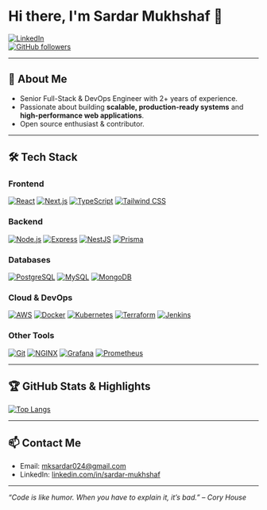 # Hi there, I'm Sardar Mukhshaf 👋

[![LinkedIn](https://img.shields.io/badge/LinkedIn-0A66C2?style=for-the-badge&logo=linkedin&logoColor=white)](https://www.linkedin.com/in/sardar-mukhshaf)  
[![GitHub followers](https://img.shields.io/github/followers/sardar-mukhshaf?label=Follow&style=for-the-badge)](https://github.com/sardar-mukhshaf)

---

## 🚀 About Me
- Senior Full-Stack & DevOps Engineer with 2+ years of experience.  
- Passionate about building **scalable, production-ready systems** and **high-performance web applications**.  
- Open source enthusiast & contributor.  

---

## 🛠️ Tech Stack

### **Frontend**
[![React](https://img.shields.io/badge/React-20232A?style=for-the-badge&logo=react&logoColor=61DAFB)](https://reactjs.org/) 
[![Next.js](https://img.shields.io/badge/Next.js-000000?style=for-the-badge&logo=next.js&logoColor=white)](https://nextjs.org/) 
[![TypeScript](https://img.shields.io/badge/TypeScript-007ACC?style=for-the-badge&logo=typescript&logoColor=white)](https://www.typescriptlang.org/) 
[![Tailwind CSS](https://img.shields.io/badge/Tailwind_CSS-06B6D4?style=for-the-badge&logo=tailwind-css&logoColor=white)](https://tailwindcss.com/)

### **Backend**
[![Node.js](https://img.shields.io/badge/Node.js-339933?style=for-the-badge&logo=node.js&logoColor=white)](https://nodejs.org/) 
[![Express](https://img.shields.io/badge/Express.js-000000?style=for-the-badge&logo=express&logoColor=white)](https://expressjs.com/) 
[![NestJS](https://img.shields.io/badge/NestJS-E0234E?style=for-the-badge&logo=nestjs&logoColor=white)](https://nestjs.com/) 
[![Prisma](https://img.shields.io/badge/Prisma-0C344B?style=for-the-badge&logo=prisma&logoColor=white)](https://www.prisma.io/) 

### **Databases**
[![PostgreSQL](https://img.shields.io/badge/PostgreSQL-316192?style=for-the-badge&logo=postgresql&logoColor=white)](https://www.postgresql.org/) 
[![MySQL](https://img.shields.io/badge/MySQL-4479A1?style=for-the-badge&logo=mysql&logoColor=white)](https://www.mysql.com/) 
[![MongoDB](https://img.shields.io/badge/MongoDB-47A248?style=for-the-badge&logo=mongodb&logoColor=white)](https://www.mongodb.com/)

### **Cloud & DevOps**
[![AWS](https://img.shields.io/badge/AWS-232F3E?style=for-the-badge&logo=amazon-aws&logoColor=white)](https://aws.amazon.com/) 
[![Docker](https://img.shields.io/badge/Docker-2496ED?style=for-the-badge&logo=docker&logoColor=white)](https://www.docker.com/) 
[![Kubernetes](https://img.shields.io/badge/Kubernetes-326CE5?style=for-the-badge&logo=kubernetes&logoColor=white)](https://kubernetes.io/) 
[![Terraform](https://img.shields.io/badge/Terraform-7B42BC?style=for-the-badge&logo=terraform&logoColor=white)](https://www.terraform.io/) 
[![Jenkins](https://img.shields.io/badge/Jenkins-D24939?style=for-the-badge&logo=jenkins&logoColor=white)](https://www.jenkins.io/) 

### **Other Tools**
[![Git](https://img.shields.io/badge/Git-F05032?style=for-the-badge&logo=git&logoColor=white)](https://git-scm.com/) 
[![NGINX](https://img.shields.io/badge/NGINX-009639?style=for-the-badge&logo=nginx&logoColor=white)](https://www.nginx.com/) 
[![Grafana](https://img.shields.io/badge/Grafana-F46800?style=for-the-badge&logo=grafana&logoColor=white)](https://grafana.com/) 
[![Prometheus](https://img.shields.io/badge/Prometheus-E6522C?style=for-the-badge&logo=prometheus&logoColor=white)](https://prometheus.io/) 

---

## 🏆 GitHub Stats & Highlights
[![Top Langs](https://github-readme-stats.vercel.app/api/top-langs/?username=your-username&layout=compact&theme=dark)](https://github.com/your-username)

---

## 📫 Contact Me
- Email: [mksardar024@gmail.com](mailto:mksardar024@gmail.com)  
- LinkedIn: [linkedin.com/in/sardar-mukhshaf](https://www.linkedin.com/in/sardar-mukhshaf)  
---

*“Code is like humor. When you have to explain it, it’s bad.” – Cory House*
